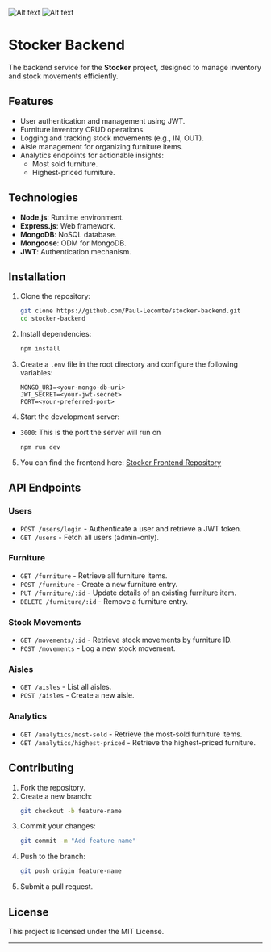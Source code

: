 ![Alt text](assets/stocker_logo.svg) ![Alt text](assets/stocker_name.svg)
# Stocker Backend

The backend service for the **Stocker** project, designed to manage inventory and stock movements efficiently.

## Features

- User authentication and management using JWT.
- Furniture inventory CRUD operations.
- Logging and tracking stock movements (e.g., IN, OUT).
- Aisle management for organizing furniture items.
- Analytics endpoints for actionable insights:
   - Most sold furniture.
   - Highest-priced furniture.

## Technologies

- **Node.js**: Runtime environment.
- **Express.js**: Web framework.
- **MongoDB**: NoSQL database.
- **Mongoose**: ODM for MongoDB.
- **JWT**: Authentication mechanism.

## Installation

1. Clone the repository:
   ```bash
   git clone https://github.com/Paul-Lecomte/stocker-backend.git
   cd stocker-backend
   ```

2. Install dependencies:
   ```bash
   npm install
   ```

3. Create a `.env` file in the root directory and configure the following variables:
   ```env
   MONGO_URI=<your-mongo-db-uri>
   JWT_SECRET=<your-jwt-secret>
   PORT=<your-preferred-port>
   ```

4. Start the development server:
- `3000`: This is the port the server will run on
   ```bash
   npm run dev
   ```
5. You can find the frontend here:
   [Stocker Frontend Repository](https://github.com/Paul-Lecomte/stocker-frontend)


## API Endpoints

### Users
- `POST /users/login` - Authenticate a user and retrieve a JWT token.
- `GET /users` - Fetch all users (admin-only).

### Furniture
- `GET /furniture` - Retrieve all furniture items.
- `POST /furniture` - Create a new furniture entry.
- `PUT /furniture/:id` - Update details of an existing furniture item.
- `DELETE /furniture/:id` - Remove a furniture entry.

### Stock Movements
- `GET /movements/:id` - Retrieve stock movements by furniture ID.
- `POST /movements` - Log a new stock movement.

### Aisles
- `GET /aisles` - List all aisles.
- `POST /aisles` - Create a new aisle.

### Analytics
- `GET /analytics/most-sold` - Retrieve the most-sold furniture items.
- `GET /analytics/highest-priced` - Retrieve the highest-priced furniture.

## Contributing

1. Fork the repository.
2. Create a new branch:
   ```bash
   git checkout -b feature-name
   ```
3. Commit your changes:
   ```bash
   git commit -m "Add feature name"
   ```
4. Push to the branch:
   ```bash
   git push origin feature-name
   ```
5. Submit a pull request.

## License

This project is licensed under the MIT License.

---